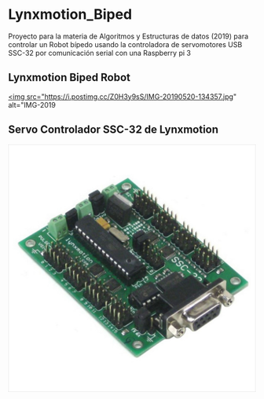 # Lynxmotion_Biped
Proyecto para la materia de Algoritmos y Estructuras de datos (2019) para controlar un Robot bípedo usando la controladora de servomotores USB SSC-32 por comunicación serial con una Raspberry pi 3

## Lynxmotion Biped Robot
<a href="https://postimg.cc/Z0H3y9sS" target="_blank"><img src="https://i.postimg.cc/Z0H3y9sS/IMG-20190520-134357.jpg" alt="IMG-2019

## Servo Controlador SSC-32 de Lynxmotion
<img src="/src/lynxmotion-ssc-32.jpg"/>
